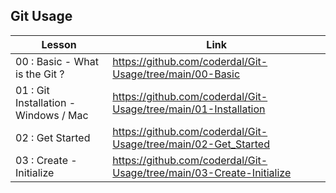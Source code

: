 ## Git Usage

| Lesson             | Link                                                                |
| ----------------- | ------------------------------------------------------------------ |
| 00 : Basic - What is the Git ? | https://github.com/coderdal/Git-Usage/tree/main/00-Basic |
| 01 : Git Installation - Windows / Mac | https://github.com/coderdal/Git-Usage/tree/main/01-Installation|
| 02 : Get Started | https://github.com/coderdal/Git-Usage/tree/main/02-Get_Started|
| 03 : Create - Initialize | https://github.com/coderdal/Git-Usage/tree/main/03-Create-Initialize|